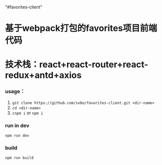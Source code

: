 "#favorites-client" 

# 基于webpack打包的favorites项目前端代码
# 技术栈：react+react-router+react-redux+antd+axios
 
### usage：

1.	`git clone https://github.com/sxbo/favorites-client.git <dir-name>`
2.	`cd <dir-name>`
3.	`cnpm i` or `npm i`

### run in dev
  `npm run dev`
### build
  `npm run build`
  

